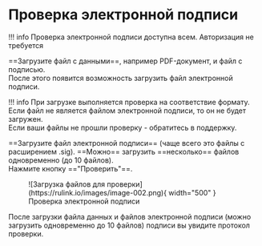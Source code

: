 ﻿# Проверка электронной подписи

!!! info 
    Проверка электронной подписи доступна всем. Авторизация не требуется

==Загрузите файл с данными==, например PDF-документ, и файл с подписью.  
После этого появится возможность загрузить файл электронной подписи.

!!! info
При загрузке выполняется проверка на соответствие формату.
Если файл не является файлом электронной подписи, то он не будет загружен.  
Если ваши файлы не прошли проверку - обратитесь в поддержку.


==Загрузите файл электронной подписи== (чаще всего это файлы с расширением .sig). ==Можно== загрузить ==несколько== файлов одновременно (до 10 файлов).  
Нажмите кнопку =="Проверить"==.  

<figure markdown="span">
  ![Загрузка файлов для проверки](https://rulink.io/images/image-002.png){ width="500" }
  <figcaption>Проверка электронной подписи</figcaption>
</figure>



После загрузки файла данных и файлов электронной подписи (можно загрузить одновременно до 10 файлов) подписи вы увидите протокол проверки.

